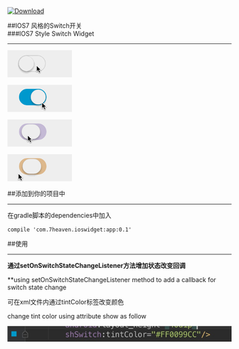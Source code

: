 [ ![Download](https://api.bintray.com/packages/7heaven/maven/shswitch/images/download.svg) ](https://bintray.com/7heaven/maven/shswitch/_latestVersion)

##IOS7 风格的Switch开关  
###IOS7 Style Switch Widget
*****



![art1](./arts/art1.gif)

![art3](./arts/art3.gif)

![art4](./arts/art4.gif)

![art5](./arts/art5.gif)



##添加到你的项目中
*****

在gradle脚本的dependencies中加入

```
compile 'com.7heaven.ioswidget:app:0.1'
```

##使用
*****

**通过setOnSwitchStateChangeListener方法增加状态改变回调**

**using setOnSwitchStateChangeListener method to add a callback for switch state change



可在xml文件内通过tintColor标签改变颜色

change tint color using attribute show as follow

![art2](./arts/art2.png)

